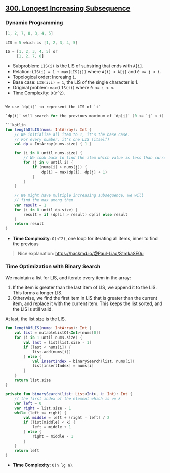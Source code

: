 ## [300. Longest Increasing Subsequence](https://leetcode.com/problems/longest-increasing-subsequence/)

### Dynamic Programming
```js
[1, 2, 7, 8, 3, 4, 5]

LIS = 5 which is [1, 2, 3, 4, 5]

IS = [1, 2, 3, 4, 5] or 
     [1, 2, 7, 8]
```

* Subproblem: `LIS(i)` is the LIS of substring that ends with `A[i]`.
* Relation: `LIS(i) = 1 + max(LIS(j))` where `A[i] < A[j]` and `0 <= j < i`.
* Topological order: Increaing `i`.
* Base case: `LIS(i:i) = 1`, the LIS of the single character is 1.
* Original problem: `max(LIS(i))` where `0 <= i < n`.
* Time Complexity: `O(n^2)`.

```kotlin

We use `dp[i]` to represent the LIS of `i`

`dp[i]` will search for the previous maximum of `dp[j]` (0 <= `j` < i) such that `A[i]` > `A[j]`. For above `3` (index=4, dp[4]), we will find the max of dp of `1` and `2`, not `7` and `8` (it's not increasing any more)

```kotlin
fun lengthOfLIS(nums: IntArray): Int {
    // We initialize all item to 1, it's the base case.
    // For every number, it's one LIS (itself)
    val dp = IntArray(nums.size) { 1 }

    for (i in 0 until nums.size) {
        // We look back to find the item which value is less than current value
        for (j in 0 until i) {
            if (nums[i] > nums[j]) {
                dp[i] = max(dp[i], dp[j] + 1)
            }
        }
    }
    
    // We might have multiple increasing subsequence, we will 
    // find the max among them.
    var result = 1
    for (i in 0 until dp.size) {
        result = if (dp[i] > result) dp[i] else result
    }
    return result
}
```

* **Time Complexity**: `O(n^2)`, one loop for iterating all items, inner to find the previous 

> Nice explanation: https://hackmd.io/@Paul-Liao/S1mkaSE0u

### Time Optimization with Binary Search
We maintain a list for LIS, and iterate every item in the array:
1. If the item is greater than the last item of LIS, we append it to the LIS. This forms a longer LIS.
2. Otherwise, we find the first item in LIS that is greater than the current item, and replace it with the current item. This keeps the list sorted, and the LIS is still valid.

At last, the list size is the LIS.

```kotlin
fun lengthOfLIS(nums: IntArray): Int {
    val list = mutableListOf<Int>(nums[0])
    for (i in 1 until nums.size) {
        val last = list[list.size - 1]
        if (last < nums[i]) {
            list.add(nums[i])
        } else {
            val insertIndex = binarySearch(list, nums[i])
            list[insertIndex] = nums[i]
        }
    }
    return list.size
}

private fun binarySearch(list: List<Int>, k: Int): Int {
    // the first index of the element which is >= k
    var left = 0
    var right = list.size - 1
    while (left <= right) {
        val middle = left + (right - left) / 2
        if (list[middle] < k) {
            left = middle + 1
        } else {
            right = middle - 1
        }
    }
    return left
}
```

* **Time Complexity**: `O(n lg n)`.
